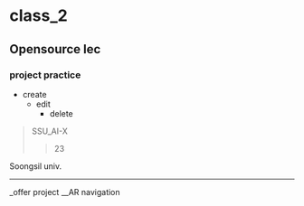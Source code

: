 # class_2
## Opensource lec
### project practice
* create
  + edit
    - delete

> SSU_AI-X
> >23


  Soongsil univ.

<hr/>

_offer project
__AR navigation
